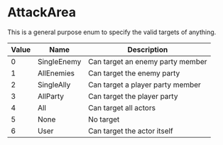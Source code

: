 # AttackArea
This is a general purpose enum to specify the valid targets of anything.

|Value|Name|Description|
|-----|----|-----------|
|0|SingleEnemy|Can target an enemy party member|
|1|AllEnemies|Can target the enemy party|
|2|SingleAlly|Can target a player party member|
|3|AllParty|Can target the player party|
|4|All|Can target all actors|
|5|None|No target|
|6|User|Can target the actor itself|